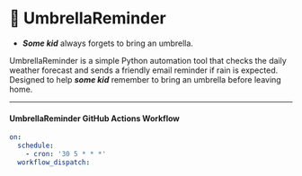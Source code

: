 # 🌂 UmbrellaReminder

- ***Some kid*** always forgets to bring an umbrella.

UmbrellaReminder is a simple Python automation tool that checks the daily weather forecast and sends a friendly email reminder if rain is expected. Designed to help ***some kid*** remember to bring an umbrella before leaving home.

---

#### UmbrellaReminder GitHub Actions Workflow
```yaml
on:
  schedule:
    - cron: '30 5 * * *'
  workflow_dispatch:
```